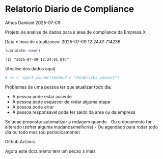 # Relatorio Diario de Compliance
Athos Damiani
2025-07-09

Projeto de analise de dados para a area de compliance da Empresa X

Data e hora de atualizacao: 2025-07-09 12:24:01.714236

``` r
lubridate::now()
```

    [1] "2025-07-09 12:24:01 UTC"

(Analise dos dados aqui)

``` r
# sc <- spark_connect(method = "databricks_connect")
```

Problemas de uma pessoa ter que atualizar todo dia:

-   A pessoa pode estar ausente
-   A pessoa pode esquecer de rodar alguma etapa
-   A pessoa pode errar
-   A pessoa responsavel pode ter saido da area ou da empresa

Solucao proposta: automatizar a rodagem quando - Ou o documento for
alterado (sofrer alguma mudanca/melhoria) - Ou agendado para rodar todo
dia ou todo mes (ou periodicamente)

Github Actions

Agora este documento tem um secao a mais
